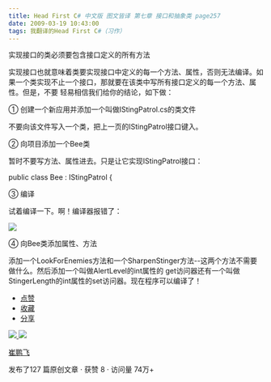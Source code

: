```yaml
---
title: Head First C# 中文版 图文皆译 第七章 接口和抽象类 page257
date: 2009-03-19 10:43:00
tags: 我翻译的Head First C#（习作）
---
```

实现接口的类必须要包含接口定义的所有方法

  

实现接口也就意味着类要实现接口中定义的每一个方法、属性，否则无法编译。如果一个类实现不止一个接口，那就要在该类中写所有接口定义的每一个方法、属性。但是，不要
轻易相信我们给你的结论，如下做：

  

①  创建一个新应用并添加一个叫做IStingPatrol.cs的类文件

  

不要向该文件写入一个类，把上一页的IStingPatrol接口键入。

  

②  向项目添加一个Bee类

  

暂时不要写方法、属性进去。只是让它实现IStingPatrol接口：

  

public class Bee : IStingPatrol {

  

③  编译

  

试着编译一下。啊！编译器报错了：

  

![](https://p-blog.csdn.net/images/p_blog_csdn_net/cuipengfei1/EntryImages/20090319/2009-03-19_10-34-14.jpg)

④  向Bee类添加属性、方法

  

添加一个LookForEnemies方法和一个SharpenStinger方法--这两个方法不需要做什么。然后添加一个叫做AlertLevel的int属性的
get访问器还有一个叫做StingerLength的int属性的set访问器。现在程序可以编译了！

  * [ 点赞  ](javascript:;)
  * [ 收藏  ](javascript:;)
  * [ 分享 ](javascript:;)

[ ![](https://profile.csdnimg.cn/5/2/5/3_cuipengfei1)
![](https://g.csdnimg.cn/static/user-reg-year/1x/11.png)
](https://blog.csdn.net/cuipengfei1)

[ 崔鹏飞 ](https://blog.csdn.net/cuipengfei1)

发布了127 篇原创文章  ·  获赞 8  ·  访问量 74万+


